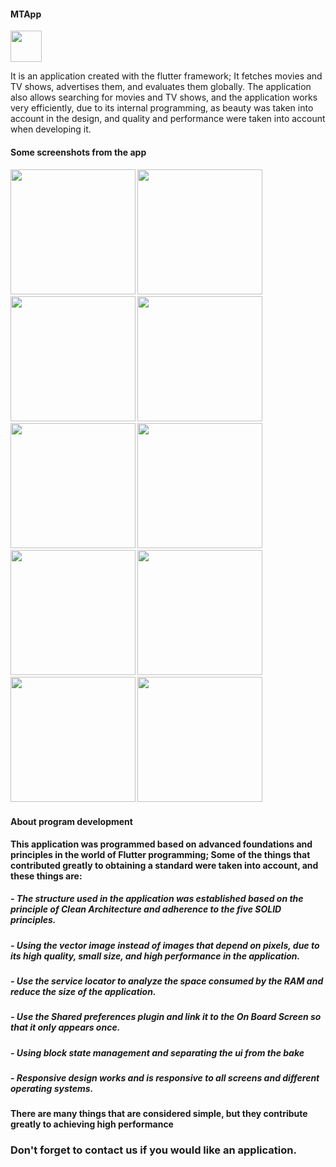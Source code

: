 <dive><h4>MTApp</h4><img src="https://user-images.githubusercontent.com/106412464/205672047-904e9a29-f473-4bc8-a227-d85d669f7d75.png" width="50"/></dive>

<p>It is an application created with the flutter framework; It fetches movies and TV shows, advertises them, and evaluates them globally.
The application also allows searching for movies and TV shows, and the application works very efficiently, due to its internal programming, as beauty was taken into account in the design, and quality and performance were taken into account when developing it.</p>

<h4>Some screenshots from the app<h/4>
<h4><h/4>

<img src="https://user-images.githubusercontent.com/106412464/205674072-102e1d07-3b06-4ff5-b747-34c396daa17c.png" width="200"/>
<img src="https://user-images.githubusercontent.com/106412464/205675461-1bd0b4e3-727d-4852-a6e8-e4a90f715c94.png" width="200"/>
<img src="https://user-images.githubusercontent.com/106412464/205675576-b027fb3c-d0d9-4c9a-8fdc-fe44c59f8263.png" width="200"/>
<img src="https://user-images.githubusercontent.com/106412464/205675781-c841cc9c-7699-4084-8dbe-779d1f83bda3.png" width="200"/>
<img src="https://user-images.githubusercontent.com/106412464/205676047-b4bfd776-2e46-45a3-903f-4abbbca190dd.png" width="200"/>
<img src="https://user-images.githubusercontent.com/106412464/205677898-3900a0e1-08ee-468d-9175-f76b736c14b6.gif" width="200"/>
  <img src="https://user-images.githubusercontent.com/106412464/205678532-8134b55b-a1e4-43b5-bea7-46273ef2f32d.png" width="200"/>
  <img src="https://user-images.githubusercontent.com/106412464/205678553-d55dfd2b-2487-4736-bc86-179cbd79666a.png" width="200"/>
    <img src="https://user-images.githubusercontent.com/106412464/205678568-d89fb95c-561a-4e84-ad03-1f738032a047.png" width="200"/>
    <img src="https://user-images.githubusercontent.com/106412464/205678472-75f52cd6-5caf-4d65-bc21-40d47ce30a34.png" width="200"/>


  <h4>   </h4>

  <h4>About program development</h4>
  <p>This application was programmed based on advanced foundations and principles in the world of Flutter programming; Some of the things that contributed greatly to obtaining a standard were taken into account, and these things are:
</p>
  <h5>- The structure used in the application was established based on the principle of Clean Architecture and adherence to the five SOLID principles.</h5>
  <h5>- Using the vector image instead of images that depend on pixels, due to its high quality, small size, and high performance in the application.</h5>
  <h5>- Use the service locator to analyze the space consumed by the RAM and reduce the size of the application.</h5>
  <h5>- Use the Shared preferences plugin and link it to the On Board Screen so that it only appears once.</h5>
  <h5>- Using block state management and separating the ui from the bake</h5>
  <h5>- Responsive design works and is responsive to all screens and different operating systems.</h5>
  <h4>
  There are many things that are considered simple, but they contribute greatly to achieving high performance </h4>


  <h3> Don't forget to contact us if you would like an application. </h3>

